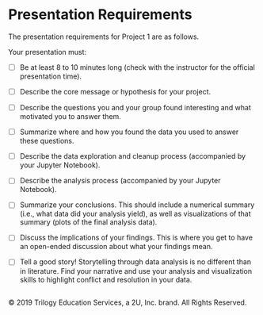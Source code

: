 # Presentation Requirements

The presentation requirements for Project 1 are as follows.

Your presentation must:

* [ ] Be at least 8 to 10 minutes long (check with the instructor for the official presentation time).

* [ ] Describe the core message or hypothesis for your project.

* [ ] Describe the questions you and your group found interesting and what motivated you to answer them.

* [ ] Summarize where and how you found the data you used to answer these questions.

* [ ] Describe the data exploration and cleanup process (accompanied by your Jupyter Notebook).

* [ ] Describe the analysis process (accompanied by your Jupyter Notebook).

* [ ] Summarize your conclusions. This should include a numerical summary (i.e., what data did your analysis yield), as well as visualizations of that summary (plots of the final analysis data).

* [ ] Discuss the implications of your findings. This is where you get to have an open-ended discussion about what your findings mean.

* [ ] Tell a good story! Storytelling through data analysis is no different than in literature. Find your narrative and use your analysis and visualization skills to highlight conflict and resolution in your data.

## 

© 2019 Trilogy Education Services, a 2U, Inc. brand. All Rights Reserved.
